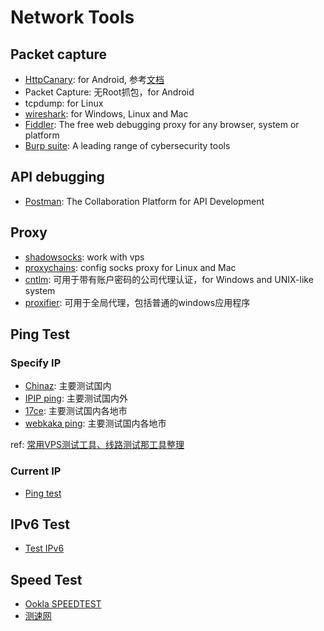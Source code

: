 # Network Tools

## Packet capture

- [HttpCanary](https://github.com/MegatronKing/HttpCanary): for Android, 参考[文档](https://httpcanary.com/zh-hans/)
- Packet Capture: 无Root抓包，for Android
- tcpdump: for Linux
- [wireshark](https://www.wireshark.org/): for Windows, Linux and Mac
- [Fiddler](https://www.telerik.com/fiddler): The free web debugging proxy for any browser, system or platform
- [Burp suite](https://portswigger.net/burp): A leading range of cybersecurity tools

## API debugging

- [Postman](https://www.postman.com/): The Collaboration Platform for API Development

## Proxy

- [shadowsocks](https://github.com/search?q=shadowsocks): work with vps
- [proxychains](https://github.com/rofl0r/proxychains-ng): config socks proxy for Linux and Mac
- [cntlm](http://cntlm.sourceforge.net/): 可用于带有账户密码的公司代理认证，for Windows and UNIX-like system
- [proxifier](https://www.proxifier.com/): 可用于全局代理，包括普通的windows应用程序

## Ping Test

### Specify IP

- [Chinaz](http://ping.chinaz.com/): 主要测试国内
- [IPIP ping](https://tools.ipip.net/ping.php): 主要测试国内外
- [17ce](https://www.17ce.com/): 主要测试国内各地市
- [webkaka ping](http://www.webkaka.com/Ping.aspx): 主要测试国内各地市

ref: [常用VPS测试工具、线路测试那工具整理](https://www.vpser.net/manage/vps-test-tool.html)

### Current IP

- [Ping test](http://ping-test.net/)

## IPv6 Test

- [Test IPv6](https://test-ipv6.com/)

## Speed Test

- [Ookla SPEEDTEST](https://www.speedtest.net/)
- [测速网](https://www.speedtest.cn/)
